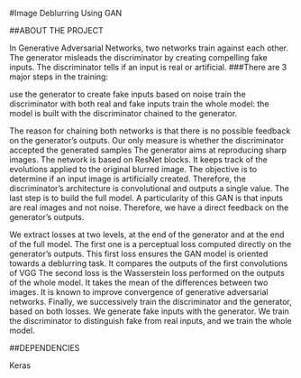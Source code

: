#Image Deblurring Using GAN

##ABOUT THE PROJECT

In Generative Adversarial Networks, two networks train against each other. The generator misleads the discriminator by creating compelling fake inputs. The discriminator tells if an input is real or artificial.
###There are 3 major steps in the training:

use the generator to create fake inputs based on noise
train the discriminator with both real and fake inputs
train the whole model: the model is built with the discriminator chained to the generator.

The reason for chaining both networks is that there is no possible feedback on the generator’s outputs. Our only measure is whether the discriminator accepted the generated samples
The generator aims at reproducing sharp images. The network is based on ResNet blocks. It keeps track of the evolutions applied to the original blurred image. 
The objective is to determine if an input image is artificially created. Therefore, the discriminator’s architecture is convolutional and outputs a single value.
The last step is to build the full model. A particularity of this GAN is that inputs are real images and not noise. Therefore, we have a direct feedback on the generator’s outputs.

We extract losses at two levels, at the end of the generator and at the end of the full model.
The first one is a perceptual loss computed directly on the generator’s outputs. This first loss ensures the GAN model is oriented towards a deblurring task. It compares the outputs of the first convolutions of VGG
The second loss is the Wasserstein loss performed on the outputs of the whole model. It takes the mean of the differences between two images. It is known to improve convergence of generative adversarial networks.
Finally, we successively train the discriminator and the generator, based on both losses. We generate fake inputs with the generator. We train the discriminator to distinguish fake from real inputs, and we train the whole model.

##DEPENDENCIES

Keras
